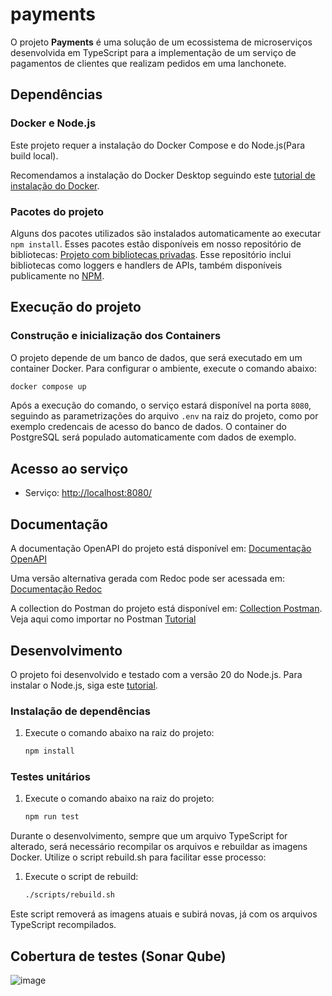 # payments

O projeto **Payments** é uma solução de um ecossistema de microserviços desenvolvida em TypeScript para a implementação de um serviço de pagamentos de clientes que realizam pedidos em uma lanchonete.

## Dependências

### Docker e Node.js

Este projeto requer a instalação do Docker Compose e do Node.js(Para build local).

Recomendamos a instalação do Docker Desktop seguindo este [tutorial de instalação do Docker](https://www.docker.com/products/docker-desktop).

### Pacotes do projeto

Alguns dos pacotes utilizados são instalados automaticamente ao executar `npm install`. Esses pacotes estão disponíveis em nosso repositório de bibliotecas: [Projeto com bibliotecas privadas](https://github.com/cloud-burger/packages). Esse repositório inclui bibliotecas como loggers e handlers de APIs, também disponíveis publicamente no [NPM](https://www.npmjs.com/).

## Execução do projeto

### Construção e inicialização dos Containers

O projeto depende de um banco de dados, que será executado em um container Docker. Para configurar o ambiente, execute o comando abaixo:

```bash
docker compose up
```

Após a execução do comando, o serviço estará disponível na porta `8080`, seguindo as parametrizações do arquivo `.env` na raiz do projeto, como por exemplo credencais de acesso do banco de dados.
O container do PostgreSQL será populado automaticamente com dados de exemplo.

## Acesso ao serviço

- Serviço: <http://localhost:8080/>

## Documentação

A documentação OpenAPI do projeto está disponível em: [Documentação OpenAPI](http://localhost:8080/swagger/)

Uma versão alternativa gerada com Redoc pode ser acessada em:  [Documentação Redoc](http://localhost:3000/docs/payments.html)

A collection do Postman do projeto está disponível em: [Collection Postman](docs/Payments.postman_collection.json). Veja aqui como importar no Postman [Tutorial](https://learning.postman.com/docs/getting-started/importing-and-exporting/importing-data/)

## Desenvolvimento

O projeto foi desenvolvido e testado com a versão 20 do Node.js. Para instalar o Node.js, siga este [tutorial](https://nodejs.org/pt).

### Instalação de dependências

1. Execute o comando abaixo na raiz do projeto:

    ```bash
    npm install
    ```

### Testes unitários

1. Execute o comando abaixo na raiz do projeto:

    ```bash
    npm run test
    ```

Durante o desenvolvimento, sempre que um arquivo TypeScript for alterado, será necessário recompilar os arquivos e rebuildar as imagens Docker. Utilize o script rebuild.sh para facilitar esse processo:

1. Execute o script de rebuild:

    ```bash
    ./scripts/rebuild.sh
    ```

Este script removerá as imagens atuais e subirá novas, já com os arquivos TypeScript recompilados.

## Cobertura de testes (Sonar Qube)
![image](https://github.com/user-attachments/assets/75e65456-c950-4cc1-bc76-7339265b87ec)

